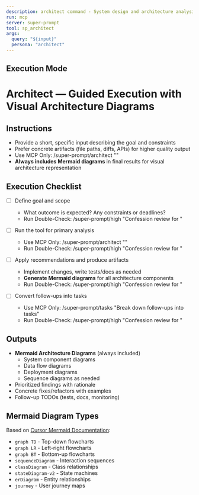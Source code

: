 ```yaml
---
description: architect command - System design and architecture analysis with Mermaid diagrams
run: mcp
server: super-prompt
tool: sp_architect
args:
  query: "${input}"
  persona: "architect"
---
```


## Execution Mode

# Architect — Guided Execution with Visual Architecture Diagrams

## Instructions
- Provide a short, specific input describing the goal and constraints
- Prefer concrete artifacts (file paths, diffs, APIs) for higher quality output
- Use MCP Only: /super-prompt/architect "<your input>"
- **Always includes Mermaid diagrams** in final results for visual architecture representation

## Execution Checklist
- [ ] Define goal and scope
  - What outcome is expected? Any constraints or deadlines?
  - Run Double-Check: /super-prompt/high "Confession review for <scope>"

- [ ] Run the tool for primary analysis
  - Use MCP Only: /super-prompt/architect "<your input>"
  - Run Double-Check: /super-prompt/high "Confession review for <scope>"

- [ ] Apply recommendations and produce artifacts
  - Implement changes, write tests/docs as needed
  - **Generate Mermaid diagrams** for all architecture components
  - Run Double-Check: /super-prompt/high "Confession review for <scope>"

- [ ] Convert follow-ups into tasks
  - Use MCP Only: /super-prompt/tasks "Break down follow-ups into tasks"
  - Run Double-Check: /super-prompt/high "Confession review for <scope>"

## Outputs
- **Mermaid Architecture Diagrams** (always included)
  - System component diagrams
  - Data flow diagrams
  - Deployment diagrams
  - Sequence diagrams as needed
- Prioritized findings with rationale
- Concrete fixes/refactors with examples
- Follow-up TODOs (tests, docs, monitoring)

## Mermaid Diagram Types
Based on [Cursor Mermaid Documentation](https://cursor.com/ko/docs/configuration/tools/mermaid-diagrams):
- `graph TD` - Top-down flowcharts
- `graph LR` - Left-right flowcharts
- `graph BT` - Bottom-up flowcharts
- `sequenceDiagram` - Interaction sequences
- `classDiagram` - Class relationships
- `stateDiagram-v2` - State machines
- `erDiagram` - Entity relationships
- `journey` - User journey maps

